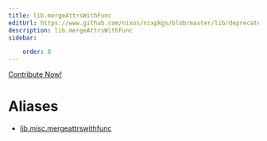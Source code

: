 ```yaml
---
title: lib.mergeAttrsWithFunc
editUrl: https://www.github.com/nixos/nixpkgs/blob/master/lib/deprecated.nix#L208C24
description: lib.mergeAttrsWithFunc
sidebar:

    order: 8
---
```


<a href="https://www.github.com/nixos/nixpkgs/blob/master/lib/deprecated.nix#L208C24">Contribute Now!</a>


# Aliases

- [lib.misc.mergeattrswithfunc](/nix-doc-comments/reference/lib/misc/lib-misc-mergeattrswithfunc)



